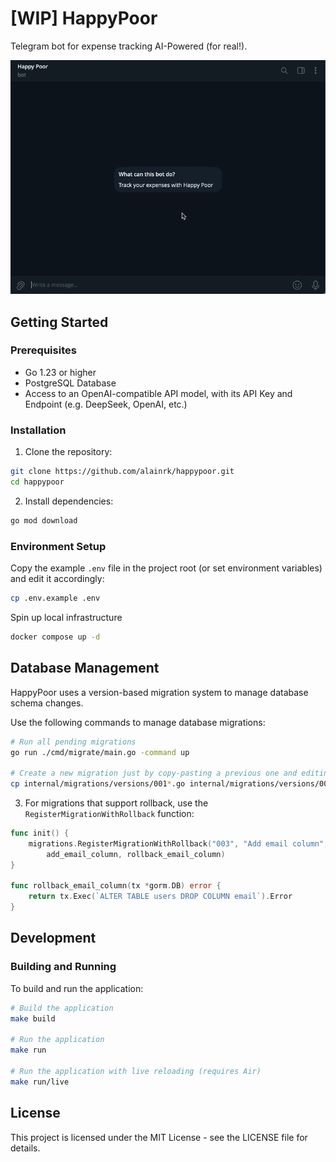 # [WIP] HappyPoor

Telegram bot for expense tracking AI-Powered (for real!).

![demo](assets/demo.gif)

## Getting Started

### Prerequisites

- Go 1.23 or higher
- PostgreSQL Database
- Access to an OpenAI-compatible API model, with its API Key and Endpoint (e.g. DeepSeek, OpenAI, etc.)

### Installation

1. Clone the repository:

```bash
git clone https://github.com/alainrk/happypoor.git
cd happypoor
```

2. Install dependencies:

```bash
go mod download
```

### Environment Setup

Copy the example `.env` file in the project root (or set environment variables) and edit it accordingly:

```bash
cp .env.example .env
```

Spin up local infrastructure

```bash
docker compose up -d
```

## Database Management

HappyPoor uses a version-based migration system to manage database schema changes.

Use the following commands to manage database migrations:

```bash
# Run all pending migrations
go run ./cmd/migrate/main.go -command up

# Create a new migration just by copy-pasting a previous one and editing it accordingly
cp internal/migrations/versions/001*.go internal/migrations/versions/00X_your_migration.go
```

3. For migrations that support rollback, use the `RegisterMigrationWithRollback` function:

```go
func init() {
    migrations.RegisterMigrationWithRollback("003", "Add email column",
        add_email_column, rollback_email_column)
}

func rollback_email_column(tx *gorm.DB) error {
    return tx.Exec(`ALTER TABLE users DROP COLUMN email`).Error
}
```

## Development

### Building and Running

To build and run the application:

```bash
# Build the application
make build

# Run the application
make run

# Run the application with live reloading (requires Air)
make run/live
```

## License

This project is licensed under the MIT License - see the LICENSE file for details.
